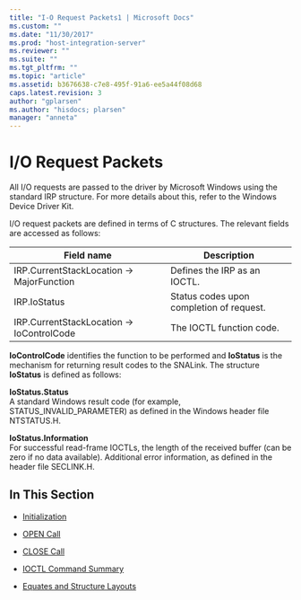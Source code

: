 ```yaml
---
title: "I-O Request Packets1 | Microsoft Docs"
ms.custom: ""
ms.date: "11/30/2017"
ms.prod: "host-integration-server"
ms.reviewer: ""
ms.suite: ""
ms.tgt_pltfrm: ""
ms.topic: "article"
ms.assetid: b3676638-c7e8-495f-91a6-ee5a44f08d68
caps.latest.revision: 3
author: "gplarsen"
ms.author: "hisdocs; plarsen"
manager: "anneta"
---
```

# I/O Request Packets
All I/O requests are passed to the driver by Microsoft Windows using the standard IRP structure. For more details about this, refer to the Windows Device Driver Kit.  
  
 I/O request packets are defined in terms of C structures. The relevant fields are accessed as follows:  
  
|Field name|Description|  
|----------------|-----------------|  
|IRP.CurrentStackLocation -> MajorFunction|Defines the IRP as an IOCTL.|  
|IRP.IoStatus|Status codes upon completion of request.|  
|IRP.CurrentStackLocation -> IoControlCode|The IOCTL function code.|  
  
 **IoControlCode** identifies the function to be performed and **IoStatus** is the mechanism for returning result codes to the SNALink. The structure **IoStatus** is defined as follows:  
  
 **IoStatus.Status**  
 A standard Windows result code (for example, STATUS_INVALID_PARAMETER) as defined in the Windows header file NTSTATUS.H.  
  
 **IoStatus.Information**  
 For successful read-frame IOCTLs, the length of the received buffer (can be zero if no data available). Additional error information, as defined in the header file SECLINK.H.  
  
## In This Section  
  
-   [Initialization](../core/initialization-i-o-request-packets-1.md)  
  
-   [OPEN Call](../core/open-call2.md)  
  
-   [CLOSE Call](../core/close-call2.md)  
  
-   [IOCTL Command Summary](../core/ioctl-command-summary2.md)  
  
-   [Equates and Structure Layouts](../core/equates-and-structure-layouts2.md)